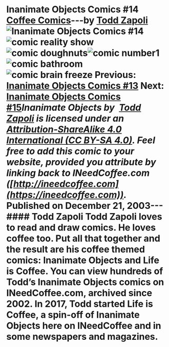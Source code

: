# Inanimate Objects Comics #14 [Coffee Comics](https://ineedcoffee.com/section/coffee-comics/)---by [Todd Zapoli](https://ineedcoffee.com/by/todd-zapoli/)![Inanimate Objects Comics #14](https://ineedcoffee.com/images/posts/inanimate-objects-comics-14/Inanimate-Objects-Coffee-Comics640x400.jpg)![comic reality show](https://ineedcoffee.com/assets/comic-reality-show1.DDxsy8KM_Z2eMWQM.webp)![comic doughnuts](https://ineedcoffee.com/assets/comic-doughnuts.BH1YrDrW_1qh434.webp)![comic number1](https://ineedcoffee.com/assets/comic-number1.DmLURTxg_ZixdTB.webp)![comic bathroom](https://ineedcoffee.com/assets/comic-bathroom.BKSXvi4i_Z2u9mVh.webp)![comic brain freeze](https://ineedcoffee.com/assets/comic-brain-freeze-650x308.BUsI2InE_Z18MFcz.webp) Previous: [Inanimate Objects Comics #13](https://ineedcoffee.com/inanimate-objects-comics-13/) Next: [Inanimate Objects Comics #15](https://ineedcoffee.com/inanimate-objects-comics-15/)_Inanimate Objects by  [Todd Zapoli](https://ineedcoffee.com/) is licensed under an  [Attribution-ShareAlike 4.0 International (CC BY-SA 4.0)](https://creativecommons.org/licenses/by-sa/4.0/). Feel free to add this comic to your website, provided you attribute by linking back to INeedCoffee.com ([http://ineedcoffee.com](https://ineedcoffee.com))._ Published on December 21, 2003--- #### Todd Zapoli Todd Zapoli loves to read and draw comics. He loves coffee too. Put all that together and the result are his coffee themed comics: Inanimate Objects and Life is Coffee. You can view hundreds of Todd’s Inanimate Objects comics on INeedCoffee.com, archived since 2002. In 2017, Todd started Life is Coffee, a spin-off of Inanimate Objects here on INeedCoffee and in some newspapers and magazines.